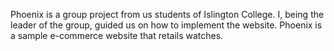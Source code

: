 Phoenix is a group project from us students of Islington College. I, being the leader of the group, guided us on how to implement the website. Phoenix is a sample e-commerce website that retails watches.

